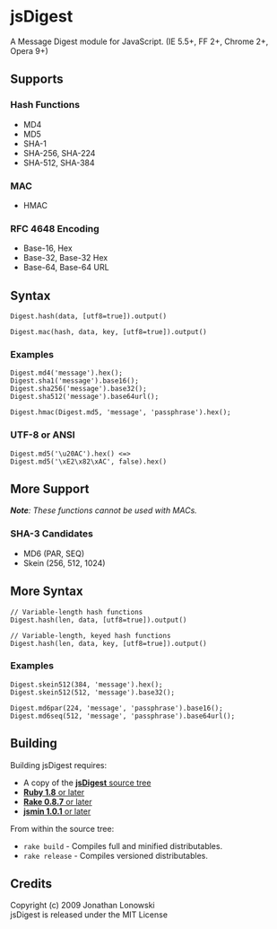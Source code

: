 jsDigest
===

A Message Digest module for JavaScript. (IE 5.5+, FF 2+, Chrome 2+, Opera 9+)


Supports
---

### Hash Functions ###

 * MD4
 * MD5
 * SHA-1
 * SHA-256, SHA-224
 * SHA-512, SHA-384

### MAC ###

 * HMAC

### RFC 4648 Encoding ###

 * Base-16, Hex
 * Base-32, Base-32 Hex
 * Base-64, Base-64 URL


Syntax
---

    Digest.hash(data, [utf8=true]).output()
    
    Digest.mac(hash, data, key, [utf8=true]).output()

### Examples ###

    Digest.md4('message').hex();
    Digest.sha1('message').base16();
    Digest.sha256('message').base32();
    Digest.sha512('message').base64url();
    
    Digest.hmac(Digest.md5, 'message', 'passphrase').hex();

### UTF-8 or ANSI ###

    Digest.md5('\u20AC').hex() <=>
    Digest.md5('\xE2\x82\xAC', false).hex()


More Support
---

***Note**: These functions cannot be used with MACs.*

### SHA-3 Candidates ###

 * MD6 (PAR, SEQ)
 * Skein (256, 512, 1024)


More Syntax
---

    // Variable-length hash functions
    Digest.hash(len, data, [utf8=true]).output()
    
    // Variable-length, keyed hash functions
    Digest.hash(len, data, key, [utf8=true]).output()

### Examples ###

    Digest.skein512(384, 'message').hex();
    Digest.skein512(512, 'message').base32();
    
    Digest.md6par(224, 'message', 'passphrase').base16();
    Digest.md6seq(512, 'message', 'passphrase').base64url();


Building
----

Building jsDigest requires:

 * A copy of the [**jsDigest** source tree](http://github.com/coiscir/jsdigest)
 * [**Ruby 1.8** or later](http://ruby-lang.org/)
 * [**Rake 0.8.7** or later](http://rake.rubyforge.org/)
 * [**jsmin 1.0.1** or later](http://rubyforge.org/projects/riposte/)

From within the source tree:

 * `rake build` - Compiles full and minified distributables.
 * `rake release` - Compiles versioned distributables.


Credits
----

Copyright (c) 2009 Jonathan Lonowski  
jsDigest is released under the MIT License
